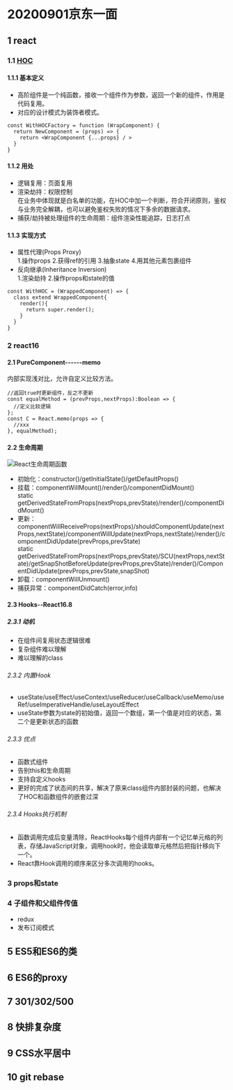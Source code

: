 # 20200901京东一面  
## 1 react
### 1.1 [HOC](https://juejin.im/post/6850418113595801614#heading-16)   
#### 1.1.1 基本定义
- 高阶组件是一个纯函数，接收一个组件作为参数，返回一个新的组件，作用是代码复用。
- 对应的设计模式为装饰者模式。 
```
const WithHOCFactory = function (WrapComponent) {
  return NewComponent = (props) => {
    return <WrapComponent {...props} / >
  }
}
```
#### 1.1.2 用处  
- 逻辑复用：页面复用  
- 渲染劫持：权限控制  
在业务中体现就是白名单的功能，在HOC中加一个判断，符合开闭原则，鉴权与业务完全解耦，也可以避免鉴权失败的情况下多余的数据请求。
- 捕获/劫持被处理组件的生命周期：组件渲染性能追踪，日志打点   
#### 1.1.3 实现方式   
- 属性代理(Props Proxy)  
1.操作props 2.获得ref的引用 3.抽象state 4.用其他元素包裹组件  
- 反向继承(Inheritance Inversion)   
1.渲染劫持 2.操作props和state的值  
```
const WithHOC = (WrappedComponent) => {
  class extend WrappedComponent{
    render(){
      return super.render();
    }
  }
}
```
### 2 react16   
#### 2.1 PureComponent------memo   
内部实现浅对比，允许自定义比较方法。
```
//返回true时更新组件，反之不更新  
const equalMethod = (prevProps,nextProps):Boolean => {
  //定义比较逻辑
};
const C = React.memo(props => {
  //xxx
}, equalMethod);
```
#### 2.2 生命周期  
![React生命周期函数](https://raw.githubusercontent.com/cyw0626/PicGoPictures/master/20200902144046.png?token=AKTPBZ3ZAYEW6LJ3UDCVHLK7J47K6)  
- 初始化：constructor()/getInitialState()/getDefaultProps()  
- 挂载：componentWillMount()/render()/componentDidMount()   
        static getDerivedStateFromProps(nextProps,prevState)/render()/componentDidMount()   
- 更新：componentWillReceiveProps(nextProps)/shouldComponentUpdate(nextProps,nextState)/componentWillUpdate(nextProps,nextState)/render()/componentDidUpdate(prevProps,prevState)   
        static getDerivedStateFromProps(nextProps,prevState)/SCU(nextProps,nextState)/getSnapShotBeforeUpdate(prevProps,prevState)/render()/ComponentDidUpdate(prevProps,prevState,snapShot)   
- 卸载：componentWillUnmount()   
- 捕获异常：componentDidCatch(error,info)  
#### 2.3 Hooks--React16.8   
##### 2.3.1 动机  
- 在组件间复用状态逻辑很难   
- 复杂组件难以理解   
- 难以理解的class  
###### 2.3.2 内置Hook   
- useState/useEffect/useContext/useReducer/useCallback/useMemo/useRef/useImperativeHandle/useLayoutEffect   
- useState参数为state的初始值，返回一个数组，第一个值是对应的状态，第二个是更新状态的函数   
###### 2.3.3 优点  
- 函数式组件  
- 告别this和生命周期   
- 支持自定义hooks  
- 更好的完成了状态间的共享，解决了原来class组件内部封装的问题，也解决了HOC和函数组件的嵌套过深   
###### 2.3.4 Hooks执行机制  
- 函数调用完成后变量清除，ReactHooks每个组件内部有一个记忆单元格的列表，存储JavaScript对象，调用hook时，他会读取单元格然后把指针移向下一个。   
- React靠Hook调用的顺序来区分多次调用的hooks。  

### 3 props和state  
### 4 子组件和父组件传值   
- redux  
- 发布订阅模式   
## 5 ES5和ES6的类  
## 6 ES6的proxy  
## 7 301/302/500   
## 8 快排复杂度   
## 9 CSS水平居中  
## 10 git rebase  
